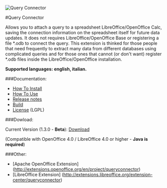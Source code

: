 ![Query Connector](https://raw.githubusercontent.com/balthier82/queryconnector/master/help/images/QueryConnector.png)

#Query Connector

Allows you to attach a query to a spreadsheet LibreOffice/OpenOffice Calc, saving the connection information on the spreadsheet itself for future data updates. It does not requires LibreOffice/OpenOffice Base or registering a file *.odb to connect the query. This extension is thinked for those people that need frequently to extract many data from different databases using complicated queries and for those ones that cannot (or don't want) register *.odb files inside the LibreOffice/OpenOffice installation.

**Supported languages: english, italian.**

###Documentation:

* [How To Install](https://github.com/balthier82/queryconnector/blob/master/help/HowToInstall.md)
* [How To Use](https://github.com/balthier82/queryconnector/blob/master/help/HowToUse.md)
* [Release notes](https://github.com/balthier82/queryconnector/blob/master/help/ReleaseNotes.md)
* [Build](https://github.com/balthier82/queryconnector/blob/master/help/Build.md)
* [License](https://github.com/balthier82/queryconnector/blob/master/help/License.md) (LGPL)

###Dowload:

Current Version (1.3.0 - **Beta**): [Download](https://github.com/balthier82/queryconnector/raw/master/versions/queryconnector_1.3.0.oxt)

(Compatible with OpenOffice 4.0 / LibreOffice 4.0 or higher - **Java is required**)

###Other:

 * [Apache OpenOffice Extension] (http://extensions.openoffice.org/en/project/queryconnector)
 * [LibreOffice Extension] (http://extensions.libreoffice.org/extension-center/queryconnector)
